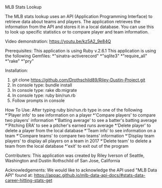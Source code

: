  MLB Stats Lookup
 
The MLB stats lookup uses an API (Application Programming Interface) to retrieve data about teams and players. The application retrieves the information from the API and stores it in a local database. You can use this to look up specific statistics or to compare player and team information.

Video demonstration: https://youtu.be/kz5A2_9e84Q
 
 Prerequisites: 
 This application is using Ruby v.2.6.1
 This application is using the following Gemfiles:
 *"sinatra-activerecord"
 *"sqlite3"
 *"require_all"
 *"rake"
 *"pry"
 
 Installation:
 1. git clone https://github.com/Drothschild89/Riley-Dustin-Project.git
 2. In console type: bundle install
 3. In console type: rake db:migrate
 4. In console type: ruby bin/run.rb
 5. Follow prompts in console
 
 How To Use:
  After typing ruby bin/run.rb type in one of the following
    *'Player info' to see information on a player
    *'Compare players' to compare two players' information
    *'Batting average' to see a batter's batting average
    *'Pitching ERA' to see a pitcher's earned runs average
    *'Delete player' to delete a player from the local database
    *'Team info' to see information on a team
    *'Compare teams' to compare two teams' information
    *'Display team players' to display all players on a team in 2017
    *'Delete team' to delete a team from the local database
    *'exit' to exit out of the program

  Contributers:
    This application was created by Riley Iverson of Seattle, Washington and Dustin Rothschild of San Jose, California

  Acknowledgements: 
    We would like to acknowledge the API used "MLB Data API" found at: https://appac.github.io/mlb-data-api-docs/#stats-data-career-hitting-stats-get
   
